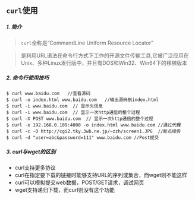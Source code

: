## `curl`使用

##### 1. 简介

> `curl`全称是“CommandLine Uniform Resource Locator”  

>  是利用URL语法在命令行方式下工作的开源文件传输工具,它被广泛应用在Unix、多种Linux发行版中，并且有DOS和Win32、Win64下的移植版本

##### 2. 命令行使用技巧

    $ curl www.baidu.com   //查看源码
    $ curl -o index.html www.baidu.com   //输出源码到index.html
    $ curl -i www.baidu.com  // 显示头信息  
    $ curl -i www.baidu.com  // 显示一次http通信的整个过程
    $ curl -X POST www.baidu.com  // 显示一次http通信的整个过程    
    $ curl -x 192.168.0.109:4000 -o index.html www.baidu.com //通过代理
    $ curl -c -O http://cgi2.tky.3wb.ne.jp/~zzh/screen1.JPG  //断点续传
    $ curl -d "user=abc&password=111" www.baidu.com //Post提交
    
##### 3. curl与wget的区别

  - curl支持更多协议
  - curl在指定要下载的链接时能够支持URL的序列或集合，而wget则不能这样
  - curl可以模拟提交web数据，POST/GET请求，调试网页
  - wget支持递归下载，而curl则没有这个功能

